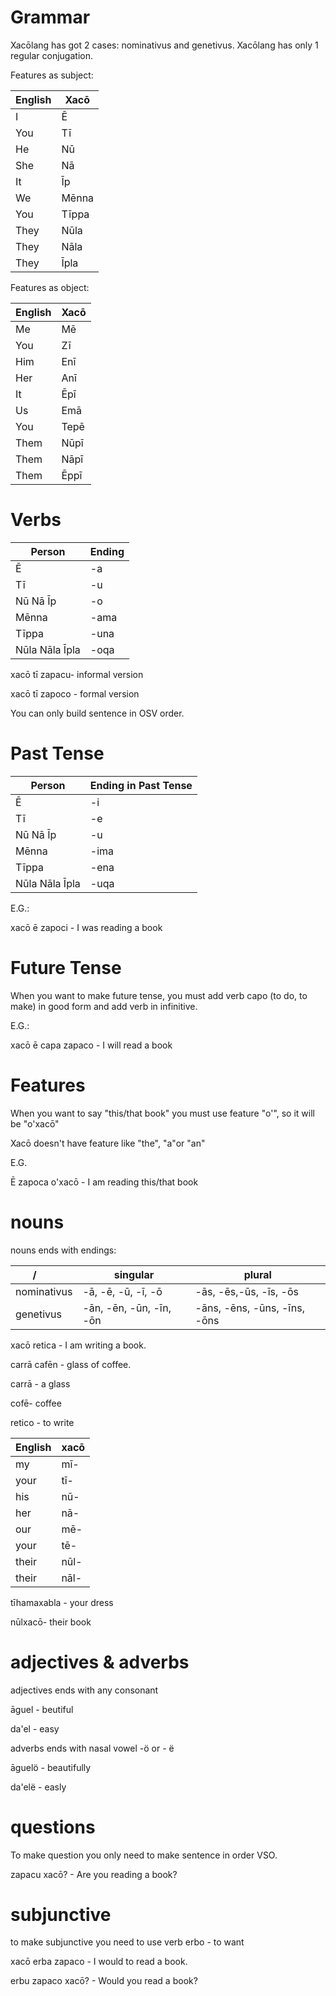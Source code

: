 
# Grammar


Xacōlang has got 2 cases: nominativus and genetivus. Xacōlang has only 1 regular conjugation. 

Features as subject:

English|Xacō
-------|----
I | Ē
You | Tī
He | Nū 
She | Nā 
It | Īp
We | Mēnna
You | Tīppa
They | Nūla
They | Nāla
They | Īpla 

Features as object:

English|Xacō
-------|----
Me|Mē
You|Zī
Him|Enī
Her|Anī
It|Ēpī 
Us|Emā 
You|Tepē
Them|Nūpī 
Them|Nāpī
Them|Ēppī



# Verbs

Person|Ending
------|------
Ē|-a
Tī|-u
Nū Nā Īp|-o
Mēnna|-ama
Tīppa|-una
Nūla Nāla Īpla|-oqa

xacō tī zapacu- informal version

xacō tī zapoco  - formal version

You can only build sentence in OSV order.

# Past Tense

Person|Ending in Past Tense
------|----------------------
Ē|-i
Tī|-e
Nū Nā Īp|-u
Mēnna|-ima
Tīppa|-ena
Nūla Nāla Īpla|-uqa

E.G.:

xacō ē zapoci - I was reading a book

# Future Tense

When you want to make future tense, you must add verb capo (to do, to make) in good form and add verb in infinitive.

E.G.:

xacō ē capa zapaco - I will read a book

# Features

When you want to say "this/that book" you must use feature "o'", so it will be "o'xacō"

Xacō doesn't have feature like "the", "a"or "an"

E.G.

Ē zapoca o'xacō - I am reading this/that book


# nouns

nouns ends with endings:

  /        |singular|plural
-----------|--------|-------
nominativus|-ā, -ē, -ū, -ī, -ō|-ās, -ēs,-ūs, -īs, -ōs|
genetivus|-ān, -ēn, -ūn, -īn, -ōn|-āns, -ēns, -ūns, -īns, -ōns|


xacō retica - I am writing a book.

carrā cafēn - glass of coffee.

carrā - a glass

cofē- coffee

retico - to write





English|xacō
-------|----
my|mī-
your|tī-
his|nū-
her|nā-
our|mē-
your|tē-
their|nūl-
their|nāl-

tīhamaxabla - your dress

nūlxacō- their book

# adjectives & adverbs

adjectives ends with any consonant

āguel - beutiful

da'el - easy

adverbs ends with nasal vowel -ö or - ë

āguelö - beautifully

da'elë - easly

# questions

To make question you only need to make sentence in order VSO.

zapacu xacō? - Are you reading a book?

# subjunctive

to make subjunctive you need to use verb erbo - to want

xacō erba zapaco - I would to read a book.

erbu zapaco xacō? - Would you read a book?



